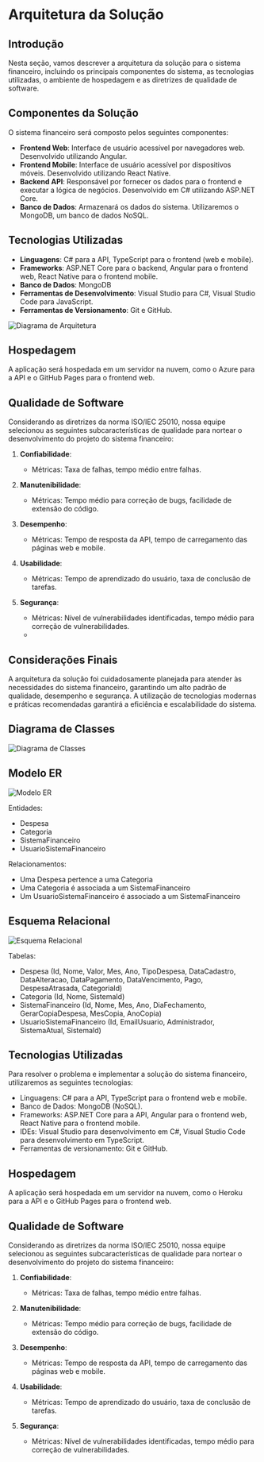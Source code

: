 # Arquitetura da Solução

## Introdução

Nesta seção, vamos descrever a arquitetura da solução para o sistema financeiro, incluindo os principais componentes do sistema, as tecnologias utilizadas, o ambiente de hospedagem e as diretrizes de qualidade de software.

## Componentes da Solução

O sistema financeiro será composto pelos seguintes componentes:

- **Frontend Web**: Interface de usuário acessível por navegadores web. Desenvolvido utilizando Angular.
- **Frontend Mobile**: Interface de usuário acessível por dispositivos móveis. Desenvolvido utilizando React Native.
- **Backend API**: Responsável por fornecer os dados para o frontend e executar a lógica de negócios. Desenvolvido em C# utilizando ASP.NET Core.
- **Banco de Dados**: Armazenará os dados do sistema. Utilizaremos o MongoDB, um banco de dados NoSQL.

## Tecnologias Utilizadas

- **Linguagens**: C# para a API, TypeScript para o frontend (web e mobile).
- **Frameworks**: ASP.NET Core para o backend, Angular para o frontend web, React Native para o frontend mobile.
- **Banco de Dados**: MongoDB
- **Ferramentas de Desenvolvimento**: Visual Studio para C#, Visual Studio Code para JavaScript.
- **Ferramentas de Versionamento**: Git e GitHub.
 
 ![Diagrama de Arquitetura](img/Arquitetura.png)



## Hospedagem

A aplicação será hospedada em um servidor na nuvem, como o Azure para a API e o GitHub Pages para o frontend web.

## Qualidade de Software

Considerando as diretrizes da norma ISO/IEC 25010, nossa equipe selecionou as seguintes subcaracterísticas de qualidade para nortear o desenvolvimento do projeto do sistema financeiro:

1. **Confiabilidade**:
   - Métricas: Taxa de falhas, tempo médio entre falhas.

2. **Manutenibilidade**:
   - Métricas: Tempo médio para correção de bugs, facilidade de extensão do código.

3. **Desempenho**:
   - Métricas: Tempo de resposta da API, tempo de carregamento das páginas web e mobile.

4. **Usabilidade**:
   - Métricas: Tempo de aprendizado do usuário, taxa de conclusão de tarefas.

5. **Segurança**:
   - Métricas: Nível de vulnerabilidades identificadas, tempo médio para correção de vulnerabilidades.
   - 
## Considerações Finais

A arquitetura da solução foi cuidadosamente planejada para atender às necessidades do sistema financeiro, garantindo um alto padrão de qualidade, desempenho e segurança. A utilização de tecnologias modernas e práticas recomendadas garantirá a eficiência e escalabilidade do sistema.


## Diagrama de Classes

![Diagrama de Classes](img/DiagramaClasse.png)


## Modelo ER

![Modelo ER](img/modeloER3.png)

Entidades:
- Despesa
- Categoria
- SistemaFinanceiro
- UsuarioSistemaFinanceiro

Relacionamentos:
- Uma Despesa pertence a uma Categoria
- Uma Categoria é associada a um SistemaFinanceiro
- Um UsuarioSistemaFinanceiro é associado a um SistemaFinanceiro

## Esquema Relacional

![Esquema Relacional](img/esquemaRelacional.png)

Tabelas:
- Despesa (Id, Nome, Valor, Mes, Ano, TipoDespesa, DataCadastro, DataAlteracao, DataPagamento, DataVencimento, Pago, DespesaAtrasada, CategoriaId)
- Categoria (Id, Nome, SistemaId)
- SistemaFinanceiro (Id, Nome, Mes, Ano, DiaFechamento, GerarCopiaDespesa, MesCopia, AnoCopia)
- UsuarioSistemaFinanceiro (Id, EmailUsuario, Administrador, SistemaAtual, SistemaId)

## Tecnologias Utilizadas

Para resolver o problema e implementar a solução do sistema financeiro, utilizaremos as seguintes tecnologias:

- Linguagens: C# para a API, TypeScript para o frontend web e mobile.
- Banco de Dados: MongoDB (NoSQL).
- Frameworks: ASP.NET Core para a API, Angular para o frontend web, React Native para o frontend mobile.
- IDEs: Visual Studio para desenvolvimento em C#, Visual Studio Code para desenvolvimento em TypeScript.
- Ferramentas de versionamento: Git e GitHub.

## Hospedagem

A aplicação será hospedada em um servidor na nuvem, como o Heroku para a API e o GitHub Pages para o frontend web.

## Qualidade de Software

Considerando as diretrizes da norma ISO/IEC 25010, nossa equipe selecionou as seguintes subcaracterísticas de qualidade para nortear o desenvolvimento do projeto do sistema financeiro:

1. **Confiabilidade**:
   - Métricas: Taxa de falhas, tempo médio entre falhas.

2. **Manutenibilidade**:
   - Métricas: Tempo médio para correção de bugs, facilidade de extensão do código.

3. **Desempenho**:
   - Métricas: Tempo de resposta da API, tempo de carregamento das páginas web e mobile.

4. **Usabilidade**:
   - Métricas: Tempo de aprendizado do usuário, taxa de conclusão de tarefas.

5. **Segurança**:
   - Métricas: Nível de vulnerabilidades identificadas, tempo médio para correção de vulnerabilidades.

